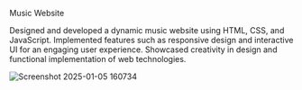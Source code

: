 Music Website

Designed and developed a dynamic music website using HTML, CSS, and JavaScript.
Implemented features such as responsive design and interactive UI for an engaging user experience.
Showcased creativity in design and functional implementation of web technologies.

![Screenshot 2025-01-05 160734](https://github.com/user-attachments/assets/e0a89905-0aaa-43a3-958f-fc516975f107)
